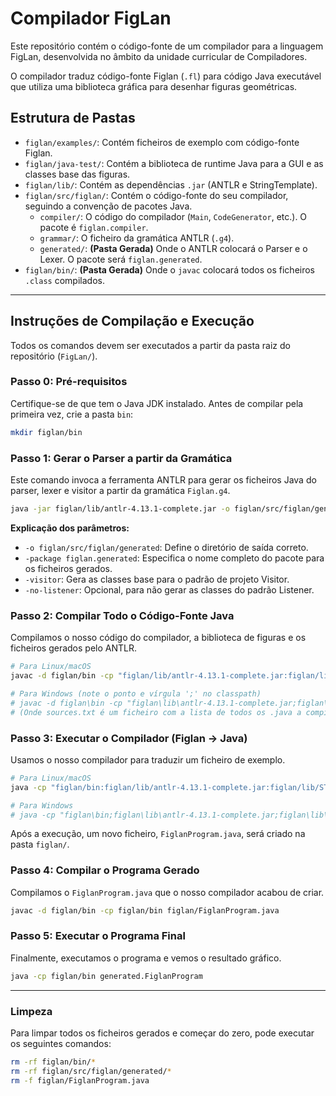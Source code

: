 # Compilador FigLan

Este repositório contém o código-fonte de um compilador para a linguagem FigLan, desenvolvida no âmbito da unidade curricular de Compiladores.

O compilador traduz código-fonte Figlan (`.fl`) para código Java executável que utiliza uma biblioteca gráfica para desenhar figuras geométricas.

## Estrutura de Pastas

* `figlan/examples/`: Contém ficheiros de exemplo com código-fonte Figlan.
* `figlan/java-test/`: Contém a biblioteca de runtime Java para a GUI e as classes base das figuras.
* `figlan/lib/`: Contém as dependências `.jar` (ANTLR e StringTemplate).
* `figlan/src/figlan/`: Contém o código-fonte do seu compilador, seguindo a convenção de pacotes Java.
    * `compiler/`: O código do compilador (`Main`, `CodeGenerator`, etc.). O pacote é `figlan.compiler`.
    * `grammar/`: O ficheiro da gramática ANTLR (`.g4`).
    * `generated/`: **(Pasta Gerada)** Onde o ANTLR colocará o Parser e o Lexer. O pacote será `figlan.generated`.
* `figlan/bin/`: **(Pasta Gerada)** Onde o `javac` colocará todos os ficheiros `.class` compilados.

---

## Instruções de Compilação e Execução

Todos os comandos devem ser executados a partir da pasta raiz do repositório (`FigLan/`).

### Passo 0: Pré-requisitos

Certifique-se de que tem o Java JDK instalado. Antes de compilar pela primeira vez, crie a pasta `bin`:

```bash
mkdir figlan/bin
```

### Passo 1: Gerar o Parser a partir da Gramática

Este comando invoca a ferramenta ANTLR para gerar os ficheiros Java do parser, lexer e visitor a partir da gramática `Figlan.g4`.

```bash
java -jar figlan/lib/antlr-4.13.1-complete.jar -o figlan/src/figlan/generated -package figlan.generated -visitor -no-listener figlan/src/figlan/grammar/Figlan.g4
```

**Explicação dos parâmetros:**
* `-o figlan/src/figlan/generated`: Define o diretório de saída correto.
* `-package figlan.generated`: Especifica o nome completo do pacote para os ficheiros gerados.
* `-visitor`: Gera as classes base para o padrão de projeto Visitor.
* `-no-listener`: Opcional, para não gerar as classes do padrão Listener.

### Passo 2: Compilar Todo o Código-Fonte Java

Compilamos o nosso código do compilador, a biblioteca de figuras e os ficheiros gerados pelo ANTLR.

```bash
# Para Linux/macOS
javac -d figlan/bin -cp "figlan/lib/antlr-4.13.1-complete.jar:figlan/lib/ST-4.3.4.jar" $(find figlan/src -name "*.java") $(find figlan/java-test -name "*.java")

# Para Windows (note o ponto e vírgula ';' no classpath)
# javac -d figlan\bin -cp "figlan\lib\antlr-4.13.1-complete.jar;figlan\lib\ST-4.3.4.jar" @sources.txt
# (Onde sources.txt é um ficheiro com a lista de todos os .java a compilar)
```

### Passo 3: Executar o Compilador (Figlan -> Java)

Usamos o nosso compilador para traduzir um ficheiro de exemplo.

```bash
# Para Linux/macOS
java -cp "figlan/bin:figlan/lib/antlr-4.13.1-complete.jar:figlan/lib/ST-4.3.4.jar" figlan.compiler.Main figlan/examples/example1.fl

# Para Windows
# java -cp "figlan\bin;figlan\lib\antlr-4.13.1-complete.jar;figlan\lib\ST-4.3.4.jar" figlan.compiler.Main figlan\examples\example1.fl
```
Após a execução, um novo ficheiro, `FiglanProgram.java`, será criado na pasta `figlan/`.

### Passo 4: Compilar o Programa Gerado

Compilamos o `FiglanProgram.java` que o nosso compilador acabou de criar.

```bash
javac -d figlan/bin -cp figlan/bin figlan/FiglanProgram.java
```

### Passo 5: Executar o Programa Final

Finalmente, executamos o programa e vemos o resultado gráfico.

```bash
java -cp figlan/bin generated.FiglanProgram
```

---

### Limpeza

Para limpar todos os ficheiros gerados e começar do zero, pode executar os seguintes comandos:

```bash
rm -rf figlan/bin/*
rm -rf figlan/src/figlan/generated/*
rm -f figlan/FiglanProgram.java
```
